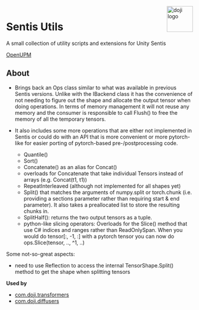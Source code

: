 <a href="https://www.doji-tech.com/">
  <img src="https://www.doji-tech.com/assets/favicon.ico" alt="doji logo" title="Doji" align="right" height="70" />
</a>

# Sentis Utils
A small collection of utility scripts and extensions for Unity Sentis

[OpenUPM]

## About

- Brings back an Ops class similar to what was available in previous Sentis versions. Unlike with the IBackend class it has the convenience of not needing to figure out the shape and allocate the output tensor when doing operations. In terms of memory management it will not reuse any memory and the consumer is responsible to call Flush() to free the memory of all the temporary tensors.

- It also includes some more operations that are either not implemented in Sentis or could do with an API that is more convenient or more pytorch-like for easier porting of pytorch-based pre-/postprocessing code. 
  - Quantile()
  - Sort()
  - Concatenate() as an alias for Concat()
  - overloads for Concatenate that take individual Tensors instead of arrays (e.g. Concat(t1, t1))
  - RepeatInterleaved (although not implemented for all shapes yet)
  - Split() that matches the arguments of numpy.split or torch.chunk (i.e. providing a sections parameter rather than requiring start & end parameter). It also takes a preallocated list to store the resulting chunks in.
  - SplitHalf(): returns the two output tensors as a tuple.
  - python-like slicing operators: Overloads for the Slice() method that use C# indices and ranges rather than ReadOnlySpan. When you would do tensor[:, -1, :] with a pytorch tensor you can now do ops.Slice(tensor, .., ^1, ..)

Some not-so-great aspects:
- need to use Reflection to access the internal TensorShape.Split() method to get the shape when splitting tensors

**Used by**
- [com.doji.transformers]
- [com.doji.diffusers]

[OpenUPM]: https://openupm.com/packages/com.doji.sentis-utils
[com.doji.transformers]: https://github.com/julienkay/com.doji.diffusers
[com.doji.diffusers]: https://github.com/julienkay/com.doji.diffusers

